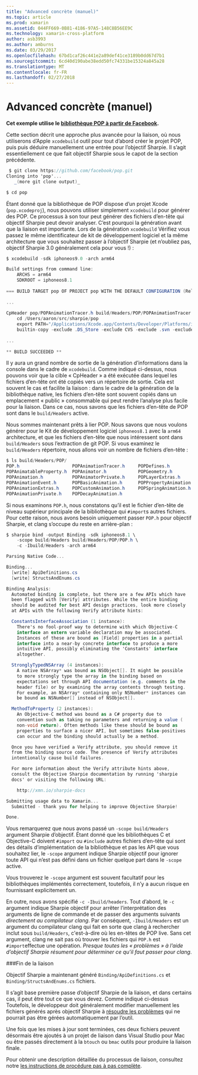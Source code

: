 ```yaml
---
title: "Advanced concrète (manuel)"
ms.topic: article
ms.prod: xamarin
ms.assetid: 044FF669-0B81-4186-97A5-148C8B56EE9C
ms.technology: xamarin-cross-platform
author: asb3993
ms.author: amburns
ms.date: 03/29/2017
ms.openlocfilehash: 67bd1caf26c441e2a89def41ce3189b0dd67d7b1
ms.sourcegitcommit: 6cd40d190abe38edd50fc74331be15324a845a28
ms.translationtype: MT
ms.contentlocale: fr-FR
ms.lasthandoff: 02/27/2018
---
```

# <a name="advanced-manual-real-world-example"></a>Advanced concrète (manuel)


**Cet exemple utilise le [bibliothèque POP à partir de Facebook](https://github.com/facebook/pop).**


Cette section décrit une approche plus avancée pour la liaison, où nous utiliserons d’Apple `xcodebuild` outil pour tout d’abord créer le projet POP, puis puis déduire manuellement une entrée pour l’objectif Sharpie. Il s’agit essentiellement ce que fait objectif Sharpie sous le capot de la section précédente.

```csharp
 $ git clone https://github.com/facebook/pop.git
Cloning into 'pop'...
   _(more git clone output)_

$ cd pop
```

Étant donné que la bibliothèque de POP dispose d’un projet Xcode (`pop.xcodeproj`), nous pouvons utiliser simplement `xcodebuild` pour générer des POP. Ce processus à son tour peut générer des fichiers d’en-tête qui objectif Sharpie peut devoir analyser. C’est pourquoi la génération avant que la liaison est importante. Lors de la génération `xcodebuild` Vérifiez vous passez le même identificateur de kit de développement logiciel et la même architecture que vous souhaitez passer à l’objectif Sharpie (et n’oubliez pas, objectif Sharpie 3.0 généralement cela pour vous !) :

```csharp
$ xcodebuild -sdk iphoneos9.0 -arch arm64

Build settings from command line:
    ARCHS = arm64
    SDKROOT = iphoneos8.1
 
=== BUILD TARGET pop OF PROJECT pop WITH THE DEFAULT CONFIGURATION (Release) ===
 
...
 
CpHeader pop/POPAnimationTracer.h build/Headers/POP/POPAnimationTracer.h
    cd /Users/aaron/src/sharpie/pop
    export PATH="/Applications/Xcode.app/Contents/Developer/Platforms/iPhoneOS.platform/Developer/usr/bin:/Applications/Xcode.app/Contents/Developer/usr/bin:/Users/aaron/bin::/usr/local/bin:/usr/bin:/bin:/usr/sbin:/sbin:/opt/X11/bin:/usr/local/git/bin:/Users/aaron/.rvm/bin"
    builtin-copy -exclude .DS_Store -exclude CVS -exclude .svn -exclude .git -exclude .hg -strip-debug-symbols -strip-tool /Applications/Xcode.app/Contents/Developer/Toolchains/XcodeDefault.xctoolchain/usr/bin/strip -resolve-src-symlinks /Users/aaron/src/sharpie/pop/pop/POPAnimationTracer.h /Users/aaron/src/sharpie/pop/build/Headers/POP
 
...
 
** BUILD SUCCEEDED **
```

Il y aura un grand nombre de sortie de la génération d’informations dans la console dans le cadre de `xcodebuild`. Comme indiqué ci-dessus, nous pouvons voir que la cible « CpHeader » a été exécutée dans lequel les fichiers d’en-tête ont été copiés vers un répertoire de sortie. Cela est souvent le cas et facilite la liaison : dans le cadre de la génération de la bibliothèque native, les fichiers d’en-tête sont souvent copiés dans un emplacement « public » consommable qui peut rendre l’analyse plus facile pour la liaison. Dans ce cas, nous savons que les fichiers d’en-tête de POP sont dans le `build/Headers` active.

Nous sommes maintenant prêts à lier POP. Nous savons que nous voulons générer pour le Kit de développement logiciel `iphoneos8.1` avec la `arm64` architecture, et que les fichiers d’en-tête que nous intéressent sont dans `build/Headers` sous l’extraction de git POP. Si vous examinez le `build/Headers` répertoire, nous allons voir un nombre de fichiers d’en-tête :

```csharp
$ ls build/Headers/POP/
POP.h                    POPAnimationTracer.h     POPDefines.h
POPAnimatableProperty.h  POPAnimator.h            POPGeometry.h
POPAnimation.h           POPAnimatorPrivate.h     POPLayerExtras.h
POPAnimationEvent.h      POPBasicAnimation.h      POPPropertyAnimation.h
POPAnimationExtras.h     POPCustomAnimation.h     POPSpringAnimation.h
POPAnimationPrivate.h    POPDecayAnimation.h
```

Si nous examinons `POP.h`, nous constatons qu’il est le fichier d’en-tête de niveau supérieur principale de la bibliothèque qui `#import`s autres fichiers. Pour cette raison, nous avons besoin uniquement passer `POP.h` pour objectif Sharpie, et clang s’occupe du reste en arrière-plan :

```csharp
$ sharpie bind -output Binding -sdk iphoneos8.1 \
    -scope build/Headers build/Headers/POP/POP.h \
    -c -Ibuild/Headers -arch arm64

Parsing Native Code...

Binding...
  [write] ApiDefinitions.cs
  [write] StructsAndEnums.cs

Binding Analysis:
  Automated binding is complete, but there are a few APIs which have
  been flagged with [Verify] attributes. While the entire binding
  should be audited for best API design practices, look more closely
  at APIs with the following Verify attribute hints:

  ConstantsInterfaceAssociation (1 instance):
    There's no fool-proof way to determine with which Objective-C
    interface an extern variable declaration may be associated.
    Instances of these are bound as [Field] properties in a partial
    interface into a near-by concrete interface to produce a more
    intuitive API, possibly eliminating the 'Constants' interface
    altogether.

  StronglyTypedNSArray (4 instances):
    A native NSArray* was bound as NSObject[]. It might be possible
    to more strongly type the array in the binding based on
    expectations set through API documentation (e.g. comments in the
    header file) or by examining the array contents through testing.
    For example, an NSArray* containing only NSNumber* instances can
    be bound as NSNumber[] instead of NSObject[].

  MethodToProperty (2 instances):
    An Objective-C method was bound as a C# property due to
    convention such as taking no parameters and returning a value (
    non-void return). Often methods like these should be bound as
    properties to surface a nicer API, but sometimes false-positives
    can occur and the binding should actually be a method.

  Once you have verified a Verify attribute, you should remove it
  from the binding source code. The presence of Verify attributes
  intentionally cause build failures.

  For more information about the Verify attribute hints above,
  consult the Objective Sharpie documentation by running 'sharpie
  docs' or visiting the following URL:

    http://xmn.io/sharpie-docs

Submitting usage data to Xamarin...
  Submitted - thank you for helping to improve Objective Sharpie!

Done.
```

Vous remarquerez que nous avons passé un `-scope build/Headers` argument Sharpie d’objectif. Étant donné que les bibliothèques C et Objective-C doivent `#import` ou `#include` autres fichiers d’en-tête qui sont des détails d’implémentation de la bibliothèque et pas les API que vous souhaitez lier, le `-scope` argument indique Sharpie objectif pour ignorer toute API qui n’est pas défini dans un fichier quelque part dans le `-scope` active.

Vous trouverez le `-scope` argument est souvent facultatif pour les bibliothèques implémentés correctement, toutefois, il n’y a aucun risque en fournissant explicitement un.

En outre, nous avons spécifié `-c -Ibuild/headers`. Tout d’abord, le `-c` argument indique Sharpie objectif pour arrêter l’interprétation des arguments de ligne de commande et de passer des arguments suivants _directement au compilateur clang_. Par conséquent, `-Ibuild/Headers` est un argument du compilateur clang qui fait en sorte que clang à rechercher inclut sous `build/Headers`, c'est-à-dire où les en-têtes de POP live. Sans cet argument, clang ne sait pas où trouver les fichiers qui `POP.h` est `#import`effectue une opération. _Presque toutes les « problèmes » à l’aide d’objectif Sharpie résument pour déterminer ce qu’il faut passer pour clang_.

###<a name="completing-the-binding"></a>Fin de la liaison

Objectif Sharpie a maintenant généré `Binding/ApiDefinitions.cs` et `Binding/StructsAndEnums.cs` fichiers.

Il s’agit base première passe d’objectif Sharpie de la liaison, et dans certains cas, il peut être tout ce que vous devez. Comme indiqué ci-dessus Toutefois, le développeur doit généralement modifier manuellement les fichiers générés après objectif Sharpie à [résoudre les problèmes](~/cross-platform/macios/binding/objective-sharpie/platform/apidefinitions-structsandenums.md) qui ne pourrait pas être gérées automatiquement par l’outil.

Une fois que les mises à jour sont terminées, ces deux fichiers peuvent désormais être ajoutés à un projet de liaison dans Visual Studio pour Mac ou être passés directement à la `btouch` ou `bmac` outils pour produire la liaison finale.

Pour obtenir une description détaillée du processus de liaison, consultez notre [les instructions de procédure pas à pas complète](~/ios/platform/binding-objective-c/walkthrough.md).

